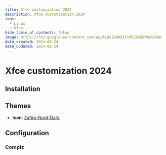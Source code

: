 ```yaml
---
title: Xfce customization 2024
description: Xfce customization 2024
tags:
  - Linux
  - Xfce
hide_table_of_contents: false
image: https://lh3.googleusercontent.com/pw/AL9nZEUA9Ifvd5Z8SXDWkeVB6AC4MPGwnXaL6kBXNPoXwOQQ2jOcZ1Jw_0p8TKK8C3ZX0e67_FOY15eDrm7aaXSQJcKtoUzC80SAQEHsaBy6qS2AqNNs5VUFNXBKm439y_1wkvmDl-PnL8ReojnIumNlEvOXBg=w800-no?authuser=0
date_created: 2024-08-24
date_updated: 2024-08-24
---
```


# Xfce customization 2024

## Installation

## Themes

-   __Icon__: [Zafiro-Nord-Dark](https://github.com/zayronxio/Zafiro-Nord-Dark)

## Configuration

### Compiz

